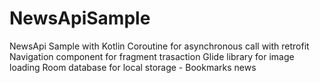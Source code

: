 # NewsApiSample
NewsApi Sample with Kotlin 
Coroutine for asynchronous call with retrofit
Navigation component for fragment trasaction 
Glide library for image loading
Room database for local storage - Bookmarks news
